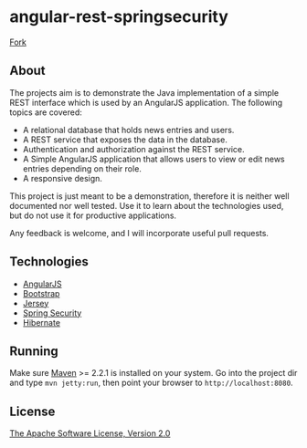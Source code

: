 angular-rest-springsecurity
===========================

[Fork](https://github.com/philipsorst/angular-rest-springsecurity)

About
-----

The projects aim is to demonstrate the Java implementation of a simple REST interface which is used by an AngularJS application. The following topics are covered:

* A relational database that holds news entries and users.
* A REST service that exposes the data in the database.
* Authentication and authorization against the REST service.
* A Simple AngularJS application that allows users to view or edit news entries depending on their role.
* A responsive design.
 
This project is just meant to be a demonstration, therefore it is neither well documented nor well tested. Use it to learn about the technologies used, but do not use it for productive applications.

Any feedback is welcome, and I will incorporate useful pull requests.

Technologies
------------

* [AngularJS](http://angularjs.org/)
* [Bootstrap](http://getbootstrap.com/)
* [Jersey](https://jersey.java.net/)
* [Spring Security](http://projects.spring.io/spring-security/)
* [Hibernate](http://hibernate.org/)

Running
-------

Make sure [Maven](http://maven.apache.org/) >= 2.2.1 is installed on your system. Go into the project dir and type `mvn jetty:run`, then point your browser to `http://localhost:8080`.

License
-------

[The Apache Software License, Version 2.0](http://www.apache.org/licenses/LICENSE-2.0.txt)